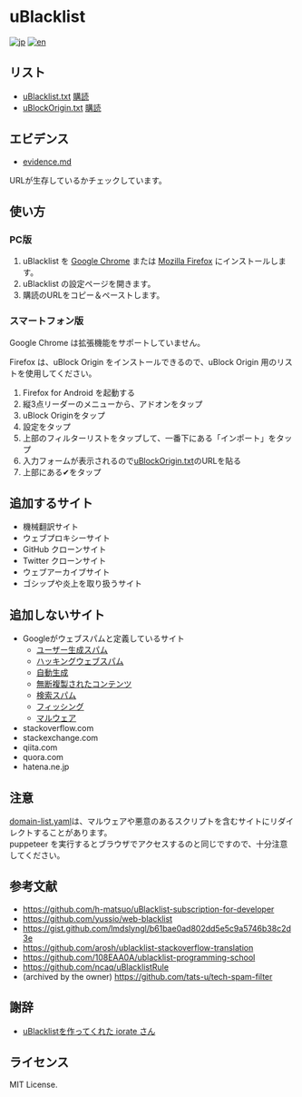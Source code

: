 # uBlacklist

[![jp](https://img.shields.io/badge/lang-jp-green.svg)](https://github.com/PRiMENON/uBlacklist/blob/master/README.md)
[![en](https://img.shields.io/badge/lang-en-red.svg)](https://github.com/PRiMENON/uBlacklist/blob/master/README.en-us.md)

## リスト

* [uBlacklist.txt](uBlacklist.txt) [購読](https://raw.githubusercontent.com/primenon/uBlacklist/master/uBlacklist.txt)
* [uBlockOrigin.txt](uBlockOrigin.txt) [購読](https://raw.githubusercontent.com/primenon/uBlacklist/master/uBlockOrigin.txt)

## エビデンス

* [evidence.md](evidence.md)

URLが生存しているかチェックしています。

## 使い方

### PC版

1. uBlacklist を [Google Chrome](https://chrome.google.com/webstore/detail/ublacklist/pncfbmialoiaghdehhbnbhkkgmjanfhe) または [Mozilla Firefox](https://addons.mozilla.org/en-US/firefox/addon/ublacklist/) にインストールします。
1. uBlacklist の設定ページを開きます。
1. 購読のURLをコピー＆ペーストします。

### スマートフォン版

Google Chrome は拡張機能をサポートしていません。

Firefox は、uBlock Origin をインストールできるので、uBlock Origin 用のリストを使用してください。

1. Firefox for Android を起動する
1. 縦3点リーダーのメニューから、アドオンをタップ
1. uBlock Originをタップ
1. 設定をタップ
1. 上部のフィルターリストをタップして、一番下にある「インポート」をタップ
1. 入力フォームが表示されるので[uBlockOrigin.txt](https://raw.githubusercontent.com/primenon/uBlacklist/master/uBlockOrigin.txt)のURLを貼る
1. 上部にある✔をタップ

## 追加するサイト

* 機械翻訳サイト
* ウェブプロキシーサイト
* GitHub クローンサイト
* Twitter クローンサイト
* ウェブアーカイブサイト
* ゴシップや炎上を取り扱うサイト

## 追加しないサイト

* Googleがウェブスパムと定義しているサイト
    * [ユーザー生成スパム](https://support.google.com/webmasters/answer/2721437?hl=ja)
    * [ハッキングウェブスパム](https://developers.google.com/web/fundamentals/security/hacked/)
    * [自動生成](https://support.google.com/webmasters/answer/2721306?hl=ja)
    * [無断複製されたコンテンツ](https://support.google.com/webmasters/answer/2721312?hl=ja&ref_topic=6001971)
    * [検索スパム](https://support.google.com/webmasters/answer/93713)
    * [フィッシング](https://safebrowsing.google.com/safebrowsing/report_phish/)
    * [マルウェア](https://www.google.com/safebrowsing/report_badware/)
* stackoverflow.com
* stackexchange.com
* qiita.com
* quora.com
* hatena.ne.jp

## 注意

[domain-list.yaml](domain-list.yaml)は、マルウェアや悪意のあるスクリプトを含むサイトにリダイレクトすることがあります。  
puppeteer を実行するとブラウザでアクセスするのと同じですので、十分注意してください。

## 参考文献

* https://github.com/h-matsuo/uBlacklist-subscription-for-developer
* https://github.com/yussio/web-blacklist
* https://gist.github.com/lmdslyngl/b61bae0ad802dd5e5c9a5746b38c2d3e
* https://github.com/arosh/ublacklist-stackoverflow-translation
* https://github.com/108EAA0A/ublacklist-programming-school
* https://github.com/ncaq/uBlacklistRule
* (archived by the owner) https://github.com/tats-u/tech-spam-filter

## 謝辞

* [uBlacklistを作ってくれた iorate さん](https://github.com/iorate/uBlacklist)

## ライセンス

MIT License.
